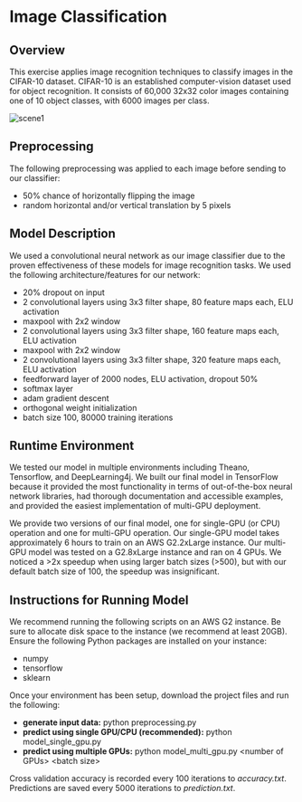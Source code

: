 # Image Classification

## Overview
This exercise applies image recognition techniques to classify images in the CIFAR-10 dataset.
CIFAR-10  is an established computer-vision dataset used for object recognition. It consists of 60,000 32x32 color
images containing one of 10 object classes, with 6000 images per class.

![scene1](https://github.com/eds-uga/eatingnails-project3/blob/master/extras/cifar-10.png)

## Preprocessing
The following preprocessing was applied to each image before sending to our classifier:
- 50% chance of horizontally flipping the image
- random horizontal and/or vertical translation by 5 pixels

## Model Description
We used a convolutional neural network as our image classifier due to the proven effectiveness of these models
for image recognition tasks. We used the following architecture/features for our network: 
- 20% dropout on input
- 2 convolutional layers using 3x3 filter shape, 80 feature maps each, ELU activation
- maxpool with 2x2 window
- 2 convolutional layers using 3x3 filter shape, 160 feature maps each, ELU activation
- maxpool with 2x2 window
- 2 convolutional layers using 3x3 filter shape, 320 feature maps each, ELU activation
- feedforward layer of 2000 nodes, ELU activation, dropout 50%
- softmax layer
- adam gradient descent
- orthogonal weight initialization
- batch size 100, 80000 training iterations

## Runtime Environment
We tested our model in multiple environments including Theano, Tensorflow, and DeepLearning4j.
We built our final model in TensorFlow because it provided the most functionality in terms of out-of-the-box
neural network libraries, had thorough documentation and accessible examples, and provided the easiest implementation
of multi-GPU deployment.

We provide two versions of our final model, one for single-GPU (or CPU) operation and one for multi-GPU operation.
Our single-GPU model takes approximately 6 hours to train on an AWS G2.2xLarge instance. Our multi-GPU model was
tested on a G2.8xLarge instance and ran on 4 GPUs. We noticed a >2x speedup when using larger batch sizes (>500), 
but with our default batch size of 100, the speedup was insignificant.

## Instructions for Running Model
We recommend running the following scripts on an AWS G2 instance. Be sure to allocate disk space to the instance
(we recommend at least 20GB). Ensure the following Python packages are installed on your instance:
- numpy
- tensorflow
- sklearn

Once your environment has been setup, download the project files and run the following:
- **generate input data:** python preprocessing.py
- **predict using single GPU/CPU (recommended):** python model_single_gpu.py
- **predict using multiple GPUs:** python model_multi_gpu.py \<number of GPUs\> \<batch size\>

Cross validation accuracy is recorded every 100 iterations to *accuracy.txt*. 
Predictions are saved every 5000 iterations to *prediction.txt*.